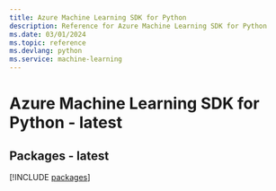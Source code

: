 ```yaml
---
title: Azure Machine Learning SDK for Python
description: Reference for Azure Machine Learning SDK for Python
ms.date: 03/01/2024
ms.topic: reference
ms.devlang: python
ms.service: machine-learning
---
```

# Azure Machine Learning SDK for Python - latest
## Packages - latest
[!INCLUDE [packages](machine-learning-index.md)]